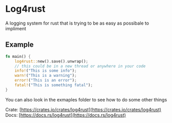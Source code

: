 # Log4rust

A logging system for rust that is trying to be as easy as possibale to impliment

## Example

```rs
fn main() {
    log4rust::new().save().unwrap();
    // this could be in a new thread or anywhere in your code
    info!("This is some info");
    warn!("This is a warning");
    error!("This is an error");
    fatal!("This is something fatal");
}
```

You can also look in the exmaples folder to see how to do some other things

Crate: [https://crates.io/crates/log4rust](https://crates.io/crates/log4rust) <br>
Docs: [https://docs.rs/log4rust](https://docs.rs/log4rust)
